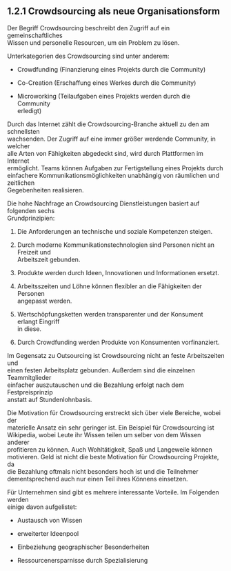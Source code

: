 ## 1.2.1 Crowdsourcing als neue OrganisationsformDer Begriff Crowdsourcing beschreibt den Zugriff auf ein gemeinschaftliches  Wissen und personelle Resourcen, um ein Problem zu lösen.Unterkategorien des Crowdsourcing sind unter anderem:* Crowdfunding \(Finanzierung eines Projekts durch die Community\)* Co-Creation \(Erschaffung eines Werkes durch die Community\)* Microworking \(Teilaufgaben eines Projekts werden durch die Community    erledigt\)Durch das Internet zählt die Crowdsourcing-Branche aktuell zu den am schnellsten  wachsenden. Der Zugriff auf eine immer größer werdende Community, in welcher  alle Arten von Fähigkeiten abgedeckt sind, wird durch Plattformen im Internet  ermöglicht. Teams können Aufgaben zur Fertigstellung eines Projekts durch  einfachere Kommunikationsmöglichkeiten unabhängig von räumlichen und zeitlichen  Gegebenheiten realisieren.Die hohe Nachfrage an Crowdsourcing Dienstleistungen basiert auf folgenden sechs  Grundprinzipien:1. Die Anforderungen an technische und soziale Kompetenzen steigen.2. Durch moderne Kommunikationstechnologien sind Personen nicht an Freizeit und     Arbeitszeit gebunden.3. Produkte werden durch Ideen, Innovationen und Informationen ersetzt.4. Arbeitsszeiten und Löhne können flexibler an die Fähigkeiten der Personen     angepasst werden.5. Wertschöpfungsketten werden transparenter und der Konsument erlangt Eingriff     in diese.6. Durch Crowdfunding werden Produkte von Konsumenten vorfinanziert.Im Gegensatz zu Outsourcing ist Crowdsourcing nicht an feste Arbeitszeiten und  einen festen Arbeitsplatz gebunden. Außerdem sind die einzelnen Teammitglieder  einfacher auszutauschen und die Bezahlung erfolgt nach dem Festpreisprinzip  anstatt auf Stundenlohnbasis.Die Motivation für Crowdsourcing erstreckt sich über viele Bereiche, wobei der  materielle Ansatz ein sehr geringer ist. Ein Beispiel für Crowdsourcing ist  Wikipedia, wobei Leute ihr Wissen teilen um selber von dem Wissen anderer  profitieren zu können. Auch Wohltätigkeit, Spaß und Langeweile können  motivieren. Geld ist nicht die beste Motivation für Crowdsourcing Projekte, da  die Bezahlung oftmals nicht besonders hoch ist und die Teilnehmer  dementsprechend auch nur einen Teil ihres Könnens einsetzen.Für Unternehmen sind gibt es mehrere interessante Vorteile. Im Folgenden werden  einige davon aufgelistet:* Austausch von Wissen* erweiterter Ideenpool* Einbeziehung geographischer Besonderheiten* Ressourcenersparnisse durch Spezialisierung